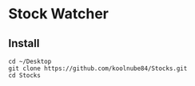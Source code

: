 # Stock Watcher

## Install

```shell
cd ~/Desktop
git clone https://github.com/koolnube84/Stocks.git
cd Stocks